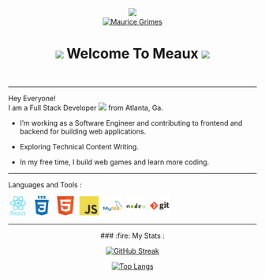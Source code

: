 <div id="header" align="center">
  <img src="https://media.giphy.com/media/W2KZgZo97jtC313Hn9/giphy.gif" width="400px"/>
</div>
<div align="center">
<a href="https://www.linkedin.com/in/mgrimesii/">
    <img src="https://img.shields.io/badge/LinkedIn-blue?style=for-the-badge&logo=linkedin&logoColor=white" alt="Maurice Grimes"/>
  </a>
</div>
<div align="center">
<h1><img src="https://media.giphy.com/media/vLlpbDafjgHystuJ0a/giphy.gif" width="30px"/> Welcome To Meaux <img src="https://media.giphy.com/media/hvRJCLFzcasrR4ia7z/giphy.gif" width="30px"/></h1>
<img src="https://komarev.com/ghpvc/?username=Meaux01&style=flat-square&color=blue" alt=""/>
</div>
<span><hr></span>
Hey Everyone! <br>
I am a Full Stack Developer <img src="https://media.giphy.com/media/WUlplcMpOCEmTGBtBW/giphy.gif" width="25"> from Atlanta, Ga.

- I’m working as a Software Engineer and contributing to frontend and backend for building web applications.

- Exploring Technical Content Writing.

- In my free time, I build web games and learn more coding.

<span><hr></span>
Languages and Tools :
<div>

  <img src="https://github.com/devicons/devicon/blob/master/icons/react/react-original-wordmark.svg" title="React" alt="React" width="40" height="40"/>&nbsp;
  <img src="https://github.com/devicons/devicon/blob/master/icons/css3/css3-plain-wordmark.svg"  title="CSS3" alt="CSS" width="40" height="40"/>&nbsp;
  <img src="https://github.com/devicons/devicon/blob/master/icons/html5/html5-original.svg" title="HTML5" alt="HTML" width="40" height="40"/>&nbsp;
  <img src="https://github.com/devicons/devicon/blob/master/icons/javascript/javascript-original.svg" title="JavaScript" alt="JavaScript" width="40" height="40"/>&nbsp;
  <img src="https://github.com/devicons/devicon/blob/master/icons/mysql/mysql-original-wordmark.svg" title="MySQL"  alt="MySQL" width="40" height="40"/>&nbsp;
  <img src="https://github.com/devicons/devicon/blob/master/icons/nodejs/nodejs-original-wordmark.svg" title="NodeJS" alt="NodeJS" width="40" height="40"/>&nbsp;
  <img src="https://github.com/devicons/devicon/blob/master/icons/git/git-original-wordmark.svg" title="Git" alt="Git" width="40" height="40"/>
</div>

<span><hr></span>
<div align="center">
### :fire: My Stats :

[![GitHub Streak](http://github-readme-streak-stats.herokuapp.com?user=Meaux01&theme=dark&fire=DD2727)](https://git.io/streak-stats)

[![Top Langs](https://github-readme-stats.vercel.app/api/top-langs/?username=Meaux01&layout=compact&theme=vision-friendly-dark)](https://github.com/anuraghazra/github-readme-stats)

</div>